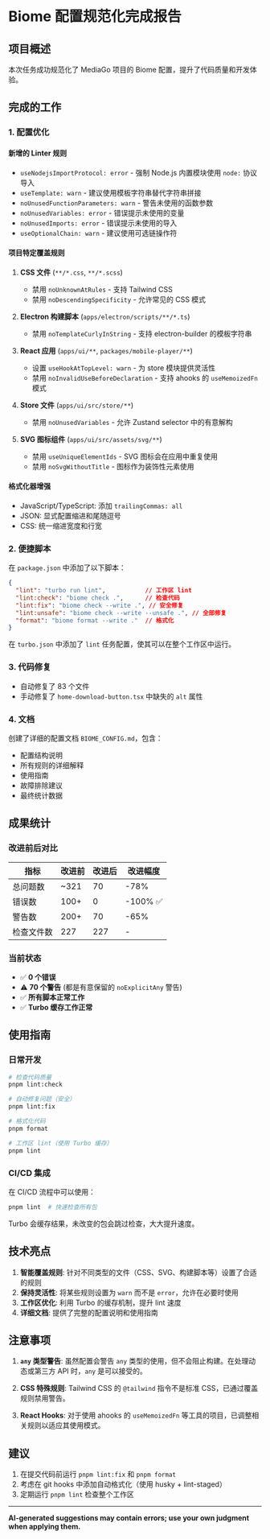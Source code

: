 # Biome 配置规范化完成报告

## 项目概述

本次任务成功规范化了 MediaGo 项目的 Biome 配置，提升了代码质量和开发体验。

## 完成的工作

### 1. 配置优化

#### 新增的 Linter 规则
- `useNodejsImportProtocol: error` - 强制 Node.js 内置模块使用 `node:` 协议导入
- `useTemplate: warn` - 建议使用模板字符串替代字符串拼接
- `noUnusedFunctionParameters: warn` - 警告未使用的函数参数
- `noUnusedVariables: error` - 错误提示未使用的变量
- `noUnusedImports: error` - 错误提示未使用的导入
- `useOptionalChain: warn` - 建议使用可选链操作符

#### 项目特定覆盖规则
1. **CSS 文件** (`**/*.css`, `**/*.scss`)
   - 禁用 `noUnknownAtRules` - 支持 Tailwind CSS
   - 禁用 `noDescendingSpecificity` - 允许常见的 CSS 模式

2. **Electron 构建脚本** (`apps/electron/scripts/**/*.ts`)
   - 禁用 `noTemplateCurlyInString` - 支持 electron-builder 的模板字符串

3. **React 应用** (`apps/ui/**`, `packages/mobile-player/**`)
   - 设置 `useHookAtTopLevel: warn` - 为 store 模块提供灵活性
   - 禁用 `noInvalidUseBeforeDeclaration` - 支持 ahooks 的 `useMemoizedFn` 模式

4. **Store 文件** (`apps/ui/src/store/**`)
   - 禁用 `noUnusedVariables` - 允许 Zustand selector 中的有意解构

5. **SVG 图标组件** (`apps/ui/src/assets/svg/**`)
   - 禁用 `useUniqueElementIds` - SVG 图标会在应用中重复使用
   - 禁用 `noSvgWithoutTitle` - 图标作为装饰性元素使用

#### 格式化器增强
- JavaScript/TypeScript: 添加 `trailingCommas: all`
- JSON: 显式配置缩进和尾随逗号
- CSS: 统一缩进宽度和行宽

### 2. 便捷脚本

在 `package.json` 中添加了以下脚本：
```json
{
  "lint": "turbo run lint",           // 工作区 lint
  "lint:check": "biome check .",      // 检查代码
  "lint:fix": "biome check --write .", // 安全修复
  "lint:unsafe": "biome check --write --unsafe .", // 全部修复
  "format": "biome format --write ."  // 格式化
}
```

在 `turbo.json` 中添加了 `lint` 任务配置，使其可以在整个工作区中运行。

### 3. 代码修复

- 自动修复了 83 个文件
- 手动修复了 `home-download-button.tsx` 中缺失的 `alt` 属性

### 4. 文档

创建了详细的配置文档 `BIOME_CONFIG.md`，包含：
- 配置结构说明
- 所有规则的详细解释
- 使用指南
- 故障排除建议
- 最终统计数据

## 成果统计

### 改进前后对比

| 指标 | 改进前 | 改进后 | 改进幅度 |
|------|--------|--------|----------|
| 总问题数 | ~321 | 70 | -78% |
| 错误数 | 100+ | 0 | -100% ✅ |
| 警告数 | 200+ | 70 | -65% |
| 检查文件数 | 227 | 227 | - |

### 当前状态

- ✅ **0 个错误**
- ⚠️ **70 个警告** (都是有意保留的 `noExplicitAny` 警告)
- ✅ **所有脚本正常工作**
- ✅ **Turbo 缓存工作正常**

## 使用指南

### 日常开发

```bash
# 检查代码质量
pnpm lint:check

# 自动修复问题（安全）
pnpm lint:fix

# 格式化代码
pnpm format

# 工作区 lint（使用 Turbo 缓存）
pnpm lint
```

### CI/CD 集成

在 CI/CD 流程中可以使用：
```bash
pnpm lint  # 快速检查所有包
```

Turbo 会缓存结果，未改变的包会跳过检查，大大提升速度。

## 技术亮点

1. **智能覆盖规则**: 针对不同类型的文件（CSS、SVG、构建脚本等）设置了合适的规则
2. **保持灵活性**: 将某些规则设置为 `warn` 而不是 `error`，允许在必要时使用
3. **工作区优化**: 利用 Turbo 的缓存机制，提升 lint 速度
4. **详细文档**: 提供了完整的配置说明和使用指南

## 注意事项

1. **`any` 类型警告**: 虽然配置会警告 `any` 类型的使用，但不会阻止构建。在处理动态或第三方 API 时，`any` 是可以接受的。

2. **CSS 特殊规则**: Tailwind CSS 的 `@tailwind` 指令不是标准 CSS，已通过覆盖规则禁用警告。

3. **React Hooks**: 对于使用 ahooks 的 `useMemoizedFn` 等工具的项目，已调整相关规则以适应其使用模式。

## 建议

1. 在提交代码前运行 `pnpm lint:fix` 和 `pnpm format`
2. 考虑在 git hooks 中添加自动格式化（使用 husky + lint-staged）
3. 定期运行 `pnpm lint` 检查整个工作区

---

**AI-generated suggestions may contain errors; use your own judgment when applying them.**
